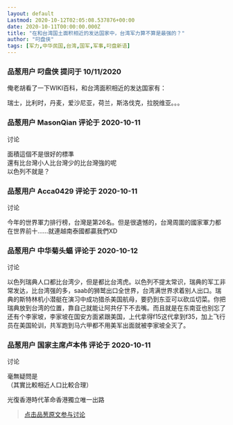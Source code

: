 ```yaml
---
layout: default
Lastmod: 2020-10-12T02:05:08.537876+00:00
date: 2020-10-11T00:00:00.000Z
title: "在和台湾国土面积相近的发达国家中，台湾军力算不算是最强的？"
author: "叼盘侠"
tags: [军力,中华民国,台湾,国军,军事,叼盘新语]
---
```



### 品葱用户 **叼盘侠** 提问于 10/11/2020
    
俺老胡看了一下WIKI百科，和台湾面积相近的发达国家有：  
  
瑞士，比利时，丹麦，爱沙尼亚，荷兰，斯洛伐克，拉脱维亚。。。
    
                

### 品葱用户 **MasonQian** 评论于 2020-10-11
讨论

        
面積這個不是很好的標準  
還有比台灣小人比台灣少的比台灣強的呢  
以色列不就是？
        
                

### 品葱用户 **Acca0429** 评论于 2020-10-11
讨论

        
今年的世界軍力排行榜，台灣是第26名。但是很遺憾的，台灣周圍的國家軍力都在世界前十......就連越南泰國都贏我們XD
        
                

### 品葱用户 **中华菊头蝠** 评论于 2020-10-12
讨论

        
以色列瑞典人口都比台湾少，但是都比台湾虎。以色列不提太常识，瑞典的军工非常发达，比台湾强的多，saab的狮鹫出口全世界，台湾满世界求着别人出口。瑞典的斯特林机小潜艇在演习中成功猎杀美国航母，要扔到东亚可以砍瓜切菜。你把瑞典放到台湾的位置，靠自己就能让阿共仔下不去嘴。而且就是在东南亚也别忘了还有个李家坡，李家坡在国安方面紧跟美国，上代拿得f15这代拿到f35，加上飞行员在美国轮训，共军跑到马六甲都不用美军出面就被李家坡全灭了。
        
                

### 品葱用户 **国家主席卢本伟** 评论于 2020-10-11
讨论

        
毫無疑問是  
（其實比較相近人口比較合理）  
  
光復香港時代革命香港獨立唯一出路
        
                





> [点击品葱原文参与讨论](https://pincong.rocks/question/32064)

